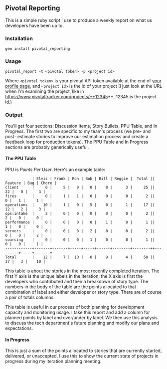 ## Pivotal Reporting

This is a simple ruby script I use to produce a weekly report on what us
developers have been up to.

### Installation

    gem install pivotal_reporting

### Usage

    pivotal_report -t <pivotal token> -p <project id>

Where `<pivotal token>` is your pivotal API token available at the end
of [your profile page][1], and `<project id>` is the id of your project (I
just look at the URL when I'm examining the project, like in
https://www.pivotaltracker.com/projects/**12345**, 12345 is the project
id.)


### Output

You'll get four sections: Discussion Items, Story Bullets, PPU Table,
and In Progress. The first two are specific to my team's process (we
pre- and post- estimate stories to improve our estimation process and
create a feedback loop for production tokens). The PPU Table and In
Progress sections are probably generically useful.

#### The PPU Table

PPU is *Points Per User*. Here's an example table:

                | Elvis | Frank | Ron | Bob | Bill | Reggie |  Total || Feature | Bug | Chore |
    client      |     0 |     5 |   9 |   0 |    8 |      3 |     25 ||      22 |   0 |     3 |
    fires       |     0 |     1 |   1 |   0 |    0 |      0 |      2 ||       0 |   1 |     1 |
    operations  |    10 |     1 |   0 |   5 |    0 |      1 |     17 ||      12 |   2 |     3 |
    ops:intake  |     2 |     0 |   0 |   0 |    0 |      0 |      2 ||       2 |   0 |     0 |
    performance |     0 |     0 |   0 |   0 |    1 |      0 |      1 ||       1 |   0 |     0 |
    servers     |     0 |     0 |   0 |   2 |    0 |      0 |      2 ||       0 |   0 |     2 |
    sourcing    |     0 |     0 |   0 |   1 |    0 |      0 |      1 ||       0 |   0 |     1 |
    ------------+-------+-------+-----+-----+------+--------+--------++---------+-----+-------+
    Total       |    12 |     7 |  10 |   8 |    9 |      4 |     50 ||      37 |   3 |    10 |

This table is about the stories in the most recently completed
iteration. The first Y axis is the unique labels in the iteration, the X
axis is first the developers who contributed and then a breakdown of
story type. The numbers in the body of the table are the points
allocated to that combination of label and either developer or story
type. There are of course a pair of totals columns.

This table is useful in our process of both planning for development
capacity and monitoring usage. I take this report and add a column for
planned points by label and over/under by label. We then use this
analysis to discuss the tech department's future planning and modify our
plans and expectations.

#### In Progress

This is just a sum of the points allocated to stories that are currently
started, delivered, or unaccepted. I use this to show the current state
of projects in progress during my iteration planning meeting.

[1]: https://www.pivotaltracker.com/profile
